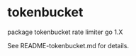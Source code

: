 tokenbucket
===========

package tokenbucket  rate limiter go 1.X

See README-tokenbucket.md for details.  
